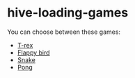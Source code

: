 # hive-loading-games

You can choose between these games:
* [T-rex](https://lfernandez6.github.io/hive-loading-games/t-rex/index.html)
* [Flappy bird](https://lfernandez6.github.io/hive-loading-games/flappy-bird/index.html)
* [Snake](https://lfernandez6.github.io/hive-loading-games/snake/index.html)
* [Pong](https://lfernandez6.github.io/hive-loading-games/pong/index.html)